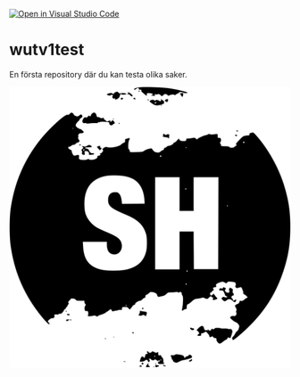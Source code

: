 [![Open in Visual Studio Code](https://classroom.github.com/assets/open-in-vscode-2e0aaae1b6195c2367325f4f02e2d04e9abb55f0b24a779b69b11b9e10269abc.svg)](https://classroom.github.com/online_ide?assignment_repo_id=15989838&assignment_repo_type=AssignmentRepo)
# wutv1test
En första repository där du kan testa olika saker.

[![Open Website](https://github.com/ntisod/wutv1test-John-Shahla/blob/main/images/main.svg)](https://ntisod.github.io/wutv1test-John-Shahla/)